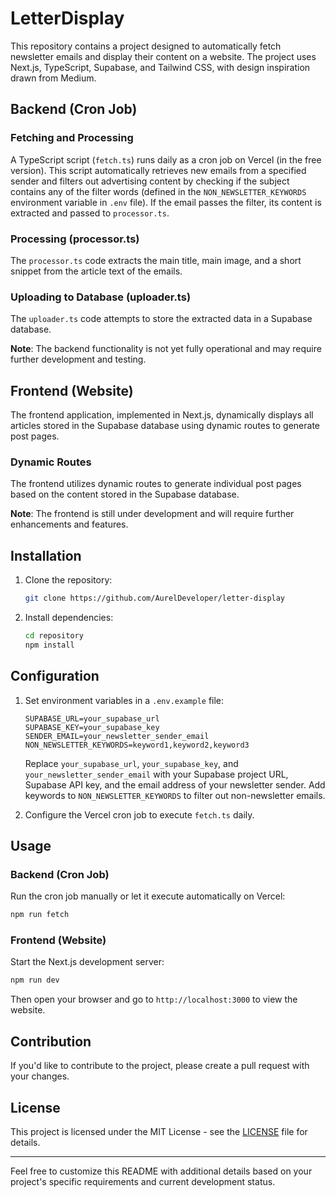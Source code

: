 # LetterDisplay

This repository contains a project designed to automatically fetch newsletter emails and display their content on a website. The project uses Next.js, TypeScript, Supabase, and Tailwind CSS, with design inspiration drawn from Medium.

## Backend (Cron Job)

### Fetching and Processing

A TypeScript script (`fetch.ts`) runs daily as a cron job on Vercel (in the free version). This script automatically retrieves new emails from a specified sender and filters out advertising content by checking if the subject contains any of the filter words (defined in the `NON_NEWSLETTER_KEYWORDS` environment variable in `.env` file). If the email passes the filter, its content is extracted and passed to `processor.ts`.

### Processing (processor.ts)

The `processor.ts` code extracts the main title, main image, and a short snippet from the article text of the emails.

### Uploading to Database (uploader.ts)

The `uploader.ts` code attempts to store the extracted data in a Supabase database.

**Note**: The backend functionality is not yet fully operational and may require further development and testing.

## Frontend (Website)

The frontend application, implemented in Next.js, dynamically displays all articles stored in the Supabase database using dynamic routes to generate post pages.

### Dynamic Routes

The frontend utilizes dynamic routes to generate individual post pages based on the content stored in the Supabase database.

**Note**: The frontend is still under development and will require further enhancements and features.

## Installation

1. Clone the repository:

   ```bash
   git clone https://github.com/AurelDeveloper/letter-display
   ```

2. Install dependencies:

   ```bash
   cd repository
   npm install
   ```

## Configuration

1. Set environment variables in a `.env.example` file:

   ```plaintext
   SUPABASE_URL=your_supabase_url
   SUPABASE_KEY=your_supabase_key
   SENDER_EMAIL=your_newsletter_sender_email
   NON_NEWSLETTER_KEYWORDS=keyword1,keyword2,keyword3
   ```

   Replace `your_supabase_url`, `your_supabase_key`, and `your_newsletter_sender_email` with your Supabase project URL, Supabase API key, and the email address of your newsletter sender. Add keywords to `NON_NEWSLETTER_KEYWORDS` to filter out non-newsletter emails.

2. Configure the Vercel cron job to execute `fetch.ts` daily.

## Usage

### Backend (Cron Job)

Run the cron job manually or let it execute automatically on Vercel:

```bash
npm run fetch
```

### Frontend (Website)

Start the Next.js development server:

```bash
npm run dev
```

Then open your browser and go to `http://localhost:3000` to view the website.

## Contribution

If you'd like to contribute to the project, please create a pull request with your changes.

## License

This project is licensed under the MIT License - see the [LICENSE](LICENSE) file for details.

---

Feel free to customize this README with additional details based on your project's specific requirements and current development status.
